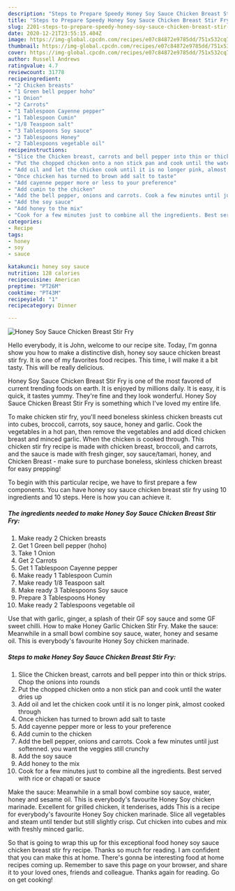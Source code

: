 ```yaml
---
description: "Steps to Prepare Speedy Honey Soy Sauce Chicken Breast Stir Fry"
title: "Steps to Prepare Speedy Honey Soy Sauce Chicken Breast Stir Fry"
slug: 2201-steps-to-prepare-speedy-honey-soy-sauce-chicken-breast-stir-fry
date: 2020-12-21T23:55:15.404Z
image: https://img-global.cpcdn.com/recipes/e07c84872e9785dd/751x532cq70/honey-soy-sauce-chicken-breast-stir-fry-recipe-main-photo.jpg
thumbnail: https://img-global.cpcdn.com/recipes/e07c84872e9785dd/751x532cq70/honey-soy-sauce-chicken-breast-stir-fry-recipe-main-photo.jpg
cover: https://img-global.cpcdn.com/recipes/e07c84872e9785dd/751x532cq70/honey-soy-sauce-chicken-breast-stir-fry-recipe-main-photo.jpg
author: Russell Andrews
ratingvalue: 4.7
reviewcount: 31778
recipeingredient:
- "2 Chicken breasts"
- "1 Green bell pepper hoho"
- "1 Onion"
- "2 Carrots"
- "1 Tablespoon Cayenne pepper"
- "1 Tablespoon Cumin"
- "1/8 Teaspoon salt"
- "3 Tablespoons Soy sauce"
- "3 Tablespoons Honey"
- "2 Tablespoons vegetable oil"
recipeinstructions:
- "Slice the Chicken breast, carrots and bell pepper into thin or thick strips. Chop the onions into rounds"
- "Put the chopped chicken onto a non stick pan and cook until the water dries up"
- "Add oil and let the chicken cook until it is no longer pink, almost cooked through"
- "Once chicken has turned to brown add salt to taste"
- "Add cayenne pepper more or less to your preference"
- "Add cumin to the chicken"
- "Add the bell pepper, onions and carrots. Cook a few minutes until just softenned. you want the veggies still crunchy"
- "Add the soy sauce"
- "Add honey to the mix"
- "Cook for a few minutes just to combine all the ingredients. Best served with rice or chapati or sauce"
categories:
- Recipe
tags:
- honey
- soy
- sauce

katakunci: honey soy sauce 
nutrition: 128 calories
recipecuisine: American
preptime: "PT26M"
cooktime: "PT43M"
recipeyield: "1"
recipecategory: Dinner

---
```



![Honey Soy Sauce Chicken Breast Stir Fry](https://img-global.cpcdn.com/recipes/e07c84872e9785dd/751x532cq70/honey-soy-sauce-chicken-breast-stir-fry-recipe-main-photo.jpg)

Hello everybody, it is John, welcome to our recipe site. Today, I'm gonna show you how to make a distinctive dish, honey soy sauce chicken breast stir fry. It is one of my favorites food recipes. This time, I will make it a bit tasty. This will be really delicious.

Honey Soy Sauce Chicken Breast Stir Fry is one of the most favored of current trending foods on earth. It is enjoyed by millions daily. It is easy, it is quick, it tastes yummy. They're fine and they look wonderful. Honey Soy Sauce Chicken Breast Stir Fry is something which I've loved my entire life.

To make chicken stir fry, you&#39;ll need boneless skinless chicken breasts cut into cubes, broccoli, carrots, soy sauce, honey and garlic. Cook the vegetables in a hot pan, then remove the vegetables and add diced chicken breast and minced garlic. When the chicken is cooked through. This chicken stir fry recipe is made with chicken breast, broccoli, and carrots, and the sauce is made with fresh ginger, soy sauce/tamari, honey, and Chicken Breast - make sure to purchase boneless, skinless chicken breast for easy prepping!


To begin with this particular recipe, we have to first prepare a few components. You can have honey soy sauce chicken breast stir fry using 10 ingredients and 10 steps. Here is how you can achieve it.

<!--inarticleads1-->

##### The ingredients needed to make Honey Soy Sauce Chicken Breast Stir Fry:

1. Make ready 2 Chicken breasts
1. Get 1 Green bell pepper (hoho)
1. Take 1 Onion
1. Get 2 Carrots
1. Get 1 Tablespoon Cayenne pepper
1. Make ready 1 Tablespoon Cumin
1. Make ready 1/8 Teaspoon salt
1. Make ready 3 Tablespoons Soy sauce
1. Prepare 3 Tablespoons Honey
1. Make ready 2 Tablespoons vegetable oil


Use that with garlic, ginger, a splash of their GF soy sauce and some GF sweet chilli. How to make Honey Garlic Chicken Stir Fry. Make the sauce: Meanwhile in a small bowl combine soy sauce, water, honey and sesame oil. This is everybody&#39;s favourite Honey Soy chicken marinade. 

<!--inarticleads2-->

##### Steps to make Honey Soy Sauce Chicken Breast Stir Fry:

1. Slice the Chicken breast, carrots and bell pepper into thin or thick strips. Chop the onions into rounds
1. Put the chopped chicken onto a non stick pan and cook until the water dries up
1. Add oil and let the chicken cook until it is no longer pink, almost cooked through
1. Once chicken has turned to brown add salt to taste
1. Add cayenne pepper more or less to your preference
1. Add cumin to the chicken
1. Add the bell pepper, onions and carrots. Cook a few minutes until just softenned. you want the veggies still crunchy
1. Add the soy sauce
1. Add honey to the mix
1. Cook for a few minutes just to combine all the ingredients. Best served with rice or chapati or sauce


Make the sauce: Meanwhile in a small bowl combine soy sauce, water, honey and sesame oil. This is everybody&#39;s favourite Honey Soy chicken marinade. Excellent for grilled chicken, it tenderises, adds This is a recipe for everybody&#39;s favourite Honey Soy chicken marinade. Slice all vegetables and steam until tender but still slightly crisp. Cut chicken into cubes and mix with freshly minced garlic. 

So that is going to wrap this up for this exceptional food honey soy sauce chicken breast stir fry recipe. Thanks so much for reading. I am confident that you can make this at home. There's gonna be interesting food at home recipes coming up. Remember to save this page on your browser, and share it to your loved ones, friends and colleague. Thanks again for reading. Go on get cooking!
